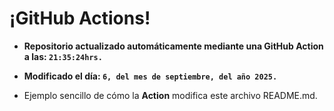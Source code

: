 # ¡GitHub Actions!
* **Repositorio actualizado automáticamente mediante una GitHub Action a las: `21:35:24hrs.`**
* **Modificado el día: `6, del mes de septiembre, del año 2025.`**

* Ejemplo sencillo de cómo la **Action** modifica este archivo README.md.

